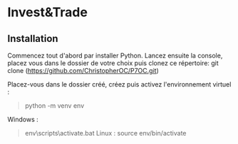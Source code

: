 # Invest&Trade

## Installation 
Commencez tout d'abord par installer Python. 
Lancez ensuite la console, placez vous dans le dossier de votre choix puis clonez ce répertoire: git clone (https://github.com/ChristopherOC/P7OC.git)

Placez-vous dans le dossier créé, créez puis activez l'environnement virtuel :
> python -m venv env

Windows :
> env\scripts\activate.bat
Linux :
source env/bin/activate
